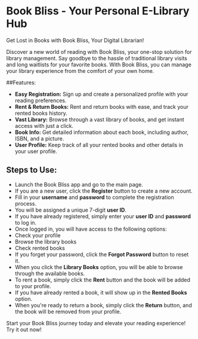 # Book Bliss - Your Personal E-Library Hub
Get Lost in Books with Book Bliss, Your Digital Librarian!

Discover a new world of reading with Book Bliss, your one-stop solution for library management. Say goodbye to the hassle of traditional library visits and long waitlists for your favorite books. With Book Bliss, you can manage your library experience from the comfort of your own home.

##Features:
- **Easy Registration:** Sign up and create a personalized profile with your reading preferences.
- **Rent & Return Books:** Rent and return books with ease, and track your rented books history.
- **Vast Library:** Browse through a vast library of books, and get instant access with just a click.
- **Book Info:** Get detailed information about each book, including author, ISBN, and a picture.
- **User Profile:** Keep track of all your rented books and other details in your user profile.

## Steps to Use:
- Launch the Book Bliss app and go to the main page.
- If you are a new user, click the **Register** button to create a new account.
- Fill in your **username** and **password** to complete the registration process.
- You will be assigned a unique 7-digit **user ID**.
- If you have already registered, simply enter your **user ID** and **password** to log in.
- Once logged in, you will have access to the following options:
 - Check your profile
 - Browse the library books
 - Check rented books
- If you forget your password, click the **Forgot Password** button to reset it.
- When you click the **Library Books** option, you will be able to browse through the available books.
- To rent a book, simply click the **Rent** button and the book will be added to your profile.
- If you have already rented a book, it will show up in the **Rented Books** option.
- When you're ready to return a book, simply click the **Return** button, and the book will be removed from your profile.

Start your Book Bliss journey today and elevate your reading experience! Try it out now!
